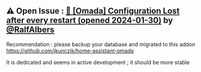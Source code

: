 ## &#9888; Open Issue : [🐛 [Omada] Configuration Lost after every restart (opened 2024-01-30)](https://github.com/alexbelgium/hassio-addons/issues/1219) by [@RalfAlbers](https://github.com/RalfAlbers)
Recommendation : please backup your database and migrated to this addon https://github.com/jkunczik/home-assistant-omada

It is dedicated and seems in active development ; it should be more stable
